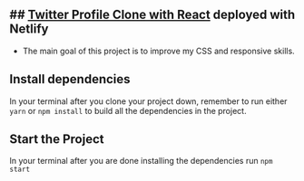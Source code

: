 ## ## [Twitter Profile Clone with React](https://twitter-profile-clone-isneru.netlify.app) deployed with Netlify


- The main goal of this project is to improve my CSS and responsive skills.

## Install dependencies

In your terminal after you clone your project down, remember to run either `yarn` or `npm install` to build all the dependencies in the project.

## Start the Project

In your terminal after you are done installing the dependencies run `npm start`
